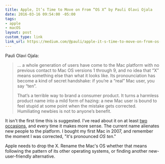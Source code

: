 ```yaml
---
title: Apple, It’s Time to Move on From “OS X” by Pauli Olavi Ojala
date: 2016-03-16 09:54:00 -05:00
tags:
- apple
- macOS
layout: post
custom_type: link
link_url: https://medium.com/@pauli/apple-it-s-time-to-move-on-from-os-x-cb94d167c77d
---
```


Pauli Olavi Ojala:

> … a whole generation of users have come to the Mac platform with no previous contact to Mac OS versions 1 through 9, and no idea that “X” means something else than what it looks like. Its pronounciation has become a kind of secret handshake: if you’re a “real” Mac user, you say “ten”.
>
> That’s a terrible way to brand a consumer product. It turns a harmless product name into a mild form of hazing: a new Mac user is bound to feel stupid at some point when the mistake gets corrected. Humiliating newbies is not to anyone’s benefit.

It isn't the first time this is suggested. I've read about it on at least [two](http://www.macworld.com/article/2922517/the-end-of-os-x-a-modest-proposal.html) [occasions](http://www.512pixels.net/blog/2015/9/os-x-el-capitan-review), and every time it makes more sense. The current name alienates new people to the platform. I bought my first Mac in 2007, and remember the moment I was corrected, "it's pronounced *OS ten*."

Apple needs to drop the X. Rename the Mac's OS whether that means following the pattern of its other operating systems, or finding another new-user-friendly alternative.
